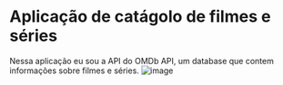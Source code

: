 # Aplicação de catágolo de filmes e séries

Nessa aplicação eu sou a API do OMDb API, um database que contem informações sobre filmes e séries.
![image](https://user-images.githubusercontent.com/107628771/223610595-cec3a878-3a0c-4e1f-873b-e702682fcd67.png)
